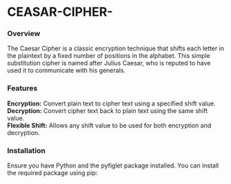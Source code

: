 # CEASAR-CIPHER-
 <h3>Overview</h3>
<p>The Caesar Cipher is a classic encryption technique that shifts each letter in the plaintext by a fixed number of positions in the alphabet. This simple substitution cipher is named after Julius Caesar, who is reputed to have used it to communicate with his generals.</p>
<h3>Features</h3>
<B>Encryption:</B> Convert plain text to cipher text using a specified shift value.
<br>
<b>Decryption: </b>Convert cipher text back to plain text using the same shift value.
<br>
<b>Flexible Shift:</b> Allows any shift value to be used for both encryption and decryption.
<br>
<h3>Installation</h3>
Ensure you have Python and the pyfiglet package installed. You can install the required package using pip:

